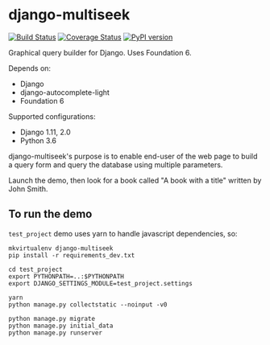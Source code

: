 django-multiseek
================

[![Build Status](https://travis-ci.org/mpasternak/django-multiseek.svg?branch=master)](https://travis-ci.org/mpasternak/django-multiseek)
[![Coverage Status](https://coveralls.io/repos/github/mpasternak/django-multiseek/badge.svg?branch=master)](https://coveralls.io/github/mpasternak/django-multiseek?branch=master)
[![PyPI version](https://badge.fury.io/py/django-multiseek.svg)](https://badge.fury.io/py/django-multiseek)

Graphical query builder for Django. Uses Foundation 6.

Depends on:
* Django
* django-autocomplete-light
* Foundation 6

Supported configurations:
* Django 1.11, 2.0
* Python 3.6

django-multiseek's purpose is to enable end-user of the web page to build a query form and query the database using multiple parameters.

Launch the demo, then look for a book called "A book with a title" written by John Smith.

To run the demo
---------------

`test_project` demo uses yarn to handle javascript dependencies, so:


    mkvirtualenv django-multiseek
    pip install -r requirements_dev.txt

    cd test_project
    export PYTHONPATH=..:$PYTHONPATH
    export DJANGO_SETTINGS_MODULE=test_project.settings

    yarn
    python manage.py collectstatic --noinput -v0

    python manage.py migrate
    python manage.py initial_data
    python manage.py runserver
